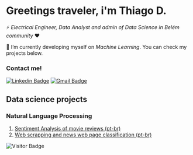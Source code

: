 # Greetings traveler, i'm Thiago D.

⚡ *Electrical Engineer, Data Analyst and admin of Data Science in Belém community* :heart:

🌱 I’m currently developing myself on *Machine Learning*. You can check my projects below. 

### Contact me! 
[![Linkedin Badge](https://img.shields.io/badge/-LinkedIn-black?logo=Linkedin&logoColor=white&color=blue)](https://www.linkedin.com/in/thiagodcfarias/)
[![Gmail Badge](https://img.shields.io/badge/-Gmail-black?logo=Gmail&logoColor=white&color=red&link=mailto:thiagodcfarias1@gmail.com)](mailto:thiagodcfarias1@gmail.com)

## Data science projects

### Natural Language Processing 

1. [Sentiment Analysis of movie reviews (pt-br)](https://github.com/Thiagodcfarias/Projetos-Data-Science/tree/main/NLP/analise_sentimento_imdb) 
2. [Web scrapping and news web page classification (pt-br)](https://github.com/Thiagodcfarias/Projetos-Data-Science/tree/main/NLP/Globo_news_web_page_classification)

![Visitor Badge](https://visitor-badge.laobi.icu/badge?page_id=thiagodcfarias.thiagodcfarias)
